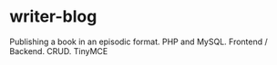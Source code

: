 # writer-blog
Publishing a book in an episodic format. PHP and MySQL. Frontend / Backend. CRUD. TinyMCE 
